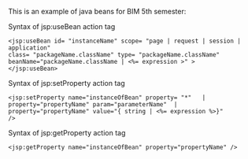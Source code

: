 This is an example of java beans for BIM 5th semester:

Syntax of jsp:useBean action tag
```
<jsp:useBean id= "instanceName" scope= "page | request | session | application"   
class= "packageName.className" type= "packageName.className"  
beanName="packageName.className | <%= expression >" >  
</jsp:useBean>  
```

Syntax of jsp:setProperty action tag
```
<jsp:setProperty name="instanceOfBean" property= "*"   |   
property="propertyName" param="parameterName"  |   
property="propertyName" value="{ string | <%= expression %>}"   
/>  
```
Syntax of jsp:getProperty action tag
```
<jsp:getProperty name="instanceOfBean" property="propertyName" />  
```
